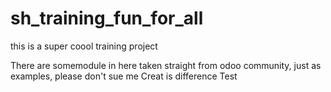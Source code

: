 # sh_training_fun_for_all
this is a super coool training project 

There are somemodule in here taken straight from odoo community, just as examples, please don't sue me
Creat is difference
Test
